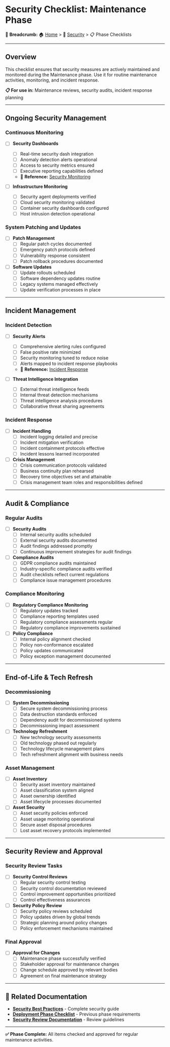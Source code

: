 # Security Checklist: Maintenance Phase

🍞 **Breadcrumb:** 🏠 [Home](../../index.md) > 📁 [Security](../README.md) > 📋 Phase Checklists

---

## Overview

This checklist ensures that security measures are actively maintained and monitored during the Maintenance phase. Use it for routine maintenance activities, monitoring, and incident response.

**📋 For use in:** Maintenance reviews, security audits, incident response planning

---

## Ongoing Security Management

### Continuous Monitoring
- [ ] **Security Dashboards**
  - [ ] Real-time security dash integration
  - [ ] Anomaly detection alerts operational
  - [ ] Access to security metrics ensured
  - [ ] Executive reporting capabilities defined
  - 📖 **Reference:** [Security Monitoring](../security-best-practices.md#security-monitoring)

- [ ] **Infrastructure Monitoring**
  - [ ] Security agent deployments verified
  - [ ] Cloud security monitoring validated
  - [ ] Container security dashboards configured
  - [ ] Host intrusion detection operational

### System Patching and Updates
- [ ] **Patch Management**
  - [ ] Regular patch cycles documented
  - [ ] Emergency patch protocols defined
  - [ ] Vulnerability response consistent
  - [ ] Patch rollback procedures documented

- [ ] **Software Updates**
  - [ ] Update rollouts scheduled
  - [ ] Software dependency updates routine
  - [ ] Legacy systems managed effectively
  - [ ] Update verification processes in place

---

## Incident Management

### Incident Detection
- [ ] **Security Alerts**
  - [ ] Comprehensive alerting rules configured
  - [ ] False positive rate minimized
  - [ ] Security monitoring tuned to reduce noise
  - [ ] Alerts mapped to incident response playbooks
  - 📖 **Reference:** [Incident Response](../security-best-practices.md#incident-response)

- [ ] **Threat Intelligence Integration**
  - [ ] External threat intelligence feeds
  - [ ] Internal threat detection mechanisms
  - [ ] Threat intelligence analysis procedures
  - [ ] Collaborative threat sharing agreements

### Incident Response
- [ ] **Incident Handling**
  - [ ] Incident logging detailed and precise
  - [ ] Incident mitigation verification
  - [ ] Incident containment protocols effective
  - [ ] Incident lessons learned incorporated

- [ ] **Crisis Management**
  - [ ] Crisis communication protocols validated
  - [ ] Business continuity plan rehearsed
  - [ ] Recovery time objectives set and attainable
  - [ ] Crisis management team roles and responsibilities defined

---

## Audit & Compliance

### Regular Audits
- [ ] **Security Audits**
  - [ ] Internal security audits scheduled
  - [ ] External security audits documented
  - [ ] Audit findings addressed promptly
  - [ ] Continuous improvement strategies for audit findings

- [ ] **Compliance Audits**
  - [ ] GDPR compliance audits maintained
  - [ ] Industry-specific compliance audits verified
  - [ ] Audit checklists reflect current regulations
  - [ ] Compliance issue management procedures

### Compliance Monitoring
- [ ] **Regulatory Compliance Monitoring**
  - [ ] Regulatory updates tracked
  - [ ] Compliance reporting templates used
  - [ ] Regulatory compliance assessments regular
  - [ ] Regulatory compliance improvements sustained

- [ ] **Policy Compliance**
  - [ ] Internal policy alignment checked
  - [ ] Policy non-conformance escalated
  - [ ] Policy updates communicated
  - [ ] Policy exception management documented

---

## End-of-Life & Tech Refresh

### Decommissioning
- [ ] **System Decommissioning**
  - [ ] Secure system decommissioning process
  - [ ] Data destruction standards enforced
  - [ ] Dependency audit for decommissioned systems
  - [ ] Decommissioning impact assessment

- [ ] **Technology Refreshment**
  - [ ] New technology security assessments
  - [ ] Old technology phased out regularly
  - [ ] Technology lifecycle management plans
  - [ ] Tech refreshment alignment with business needs

### Asset Management
- [ ] **Asset Inventory**
  - [ ] Security asset inventory maintained
  - [ ] Asset classification system aligned
  - [ ] Asset ownership identified
  - [ ] Asset lifecycle processes documented

- [ ] **Asset Security**
  - [ ] Asset security policies enforced
  - [ ] Asset usage monitoring operational
  - [ ] Secure asset disposal procedures
  - [ ] Lost asset recovery protocols implemented

---

## Security Review and Approval

### Security Review Tasks
- [ ] **Security Control Reviews**
  - [ ] Regular security control testing
  - [ ] Security control documentation reviewed
  - [ ] Control improvement opportunities prioritized
  - [ ] Control effectiveness assurances

- [ ] **Security Policy Review**
  - [ ] Security policy reviews scheduled
  - [ ] Policy updates driven by global trends
  - [ ] Strategic planning around policy changes
  - [ ] Policy enforcement mechanisms maintained

### Final Approval
- [ ] **Approval for Changes**
  - [ ] Maintenance phase successfully verified
  - [ ] Stakeholder approval for maintenance changes
  - [ ] Change schedule approved by relevant bodies
  - [ ] Agreement on final maintenance strategy

---

## 🔗 Related Documentation

- **[Security Best Practices](../security-best-practices.md)** - Complete security guide
- **[Deployment Phase Checklist](deployment-checklist.md)** - Previous phase requirements
- **[Security Review Documentation](../../security-review/README.md)** - Review guidelines

---

**✅ Phase Complete:** All items checked and approved for regular maintenance activities.


